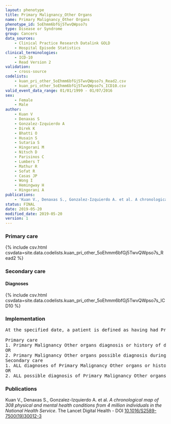 ```yaml
---
layout: phenotype
title: Primary Malignancy_Other Organs
name: Primary Malignancy_Other Organs
phenotype_id: 5oEhmm6bfGj5TwvQWpso7s 
type: Disease or Syndrome
group: Cancers
data_sources: 
    - Clinical Practice Research Datalink GOLD
    - Hospital Episode Statistics
clinical_terminologies: 
    - ICD-10
    - Read Version 2
validation: 
    - cross-source
codelists: 
    - kuan_pri_other_5oEhmm6bfGj5TwvQWpso7s_Read2.csv
    - kuan_pri_other_5oEhmm6bfGj5TwvQWpso7s_ICD10.csv
valid_event_data_range: 01/01/1999 - 01/07/2016
sex: 
    - Female
    - Male
author: 
    - Kuan V
    - Denaxas S
    - Gonzalez-Izquierdo A
    - Direk K
    - Bhatti O
    - Husain S
    - Sutaria S
    - Hingorani M
    - Nitsch D
    - Parisinos C
    - Lumbers T
    - Mathur R
    - Sofat R
    - Casas JP
    - Wong I
    - Hemingway H
    - Hingorani A
publications: 
    - 'Kuan V., Denaxas S., Gonzalez-Izquierdo A. et al. A chronological map of 308 physical and mental health conditions from 4 million individuals in the National Health Service. The Lancet Digital Health - DOI: 10.1016/S2589-7500(19)30012-3' 
status: FINAL
date: 2019-05-20
modified_date: 2019-05-20
version: 1
---
```

### Primary care 
{% include csv.html csvdata=site.data.codelists.kuan_pri_other_5oEhmm6bfGj5TwvQWpso7s_Read2 %}
### Secondary care 
#### Diagnoses 
{% include csv.html csvdata=site.data.codelists.kuan_pri_other_5oEhmm6bfGj5TwvQWpso7s_ICD10 %}
### Implementation 
<pre>At the specified date, a patient is defined as having had Primary Malignancy Other organs IF they meet the criteria for any of the following on or before the specified date. The earliest date on which the individual meets any of the following criteria on or before the specified date is defined as the first event date:

Primary care
1. Primary Malignancy Other organs diagnosis or history of diagnosis during a consultation 
OR 
2. Primary Malignancy Other organs possible diagnosis during a consultation IF NO record satisfying criteria for Primary Malignancy of any other organ in this document OR Haematological Malignancy (Hodgkin Lymphoma, Non-Hodgkin Lymphoma, Multiple Myeloma, Leukaemia)
Secondary care
1. ALL diagnoses of Primary Malignancy Other organs or history of diagnosis during a hospitalization
OR
2. ALL possible diagnosis of Primary Malignancy_Other organs during a hospitalization IF NO record satisfying criteria for Primary Malignancy of any other organ in this document OR Haematological Malignancy (Hodgkin Lymphoma, Non-Hodgkin Lymphoma, Multiple Myeloma, Leukaemia)</pre> 
 
### Publications 
Kuan V., Denaxas S., Gonzalez-Izquierdo A. et al. _A chronological map of 308 physical and mental health conditions from 4 million individuals in the National Health Service_. The Lancet Digital Health - DOI <a href='https://www.thelancet.com/journals/landig/article/PIIS2589-7500(19)30012-3/fulltext'>10.1016/S2589-7500(19)30012-3</a>
